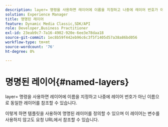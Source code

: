```yaml
---
description: layer= 명령을 사용하면 레이어에 이름을 지정하고 나중에 레이어 번호가 아닌 이름으로 동일한 레이어를 참조할 수 있습니다.
solution: Experience Manager
title: 명명된 레이어
feature: Dynamic Media Classic,SDK/API
role: Developer,Business Practitioner
exl-id: 23eab9c7-7a16-4902-920e-6ee3e78daa18
source-git-commit: 1ec8b59f442eb96c6c3f5f1405d57a38a86bd056
workflow-type: tm+mt
source-wordcount: '76'
ht-degree: 0%

---
```


# 명명된 레이어{#named-layers}

layer= 명령을 사용하면 레이어에 이름을 지정하고 나중에 레이어 번호가 아닌 이름으로 동일한 레이어를 참조할 수 있습니다.

이렇게 하면 템플릿을 사용하여 명명된 레이어를 정의할 수 있으며 이 레이어는 변수를 사용하지 않고도 요청 URL에서 참조할 수 있습니다.
